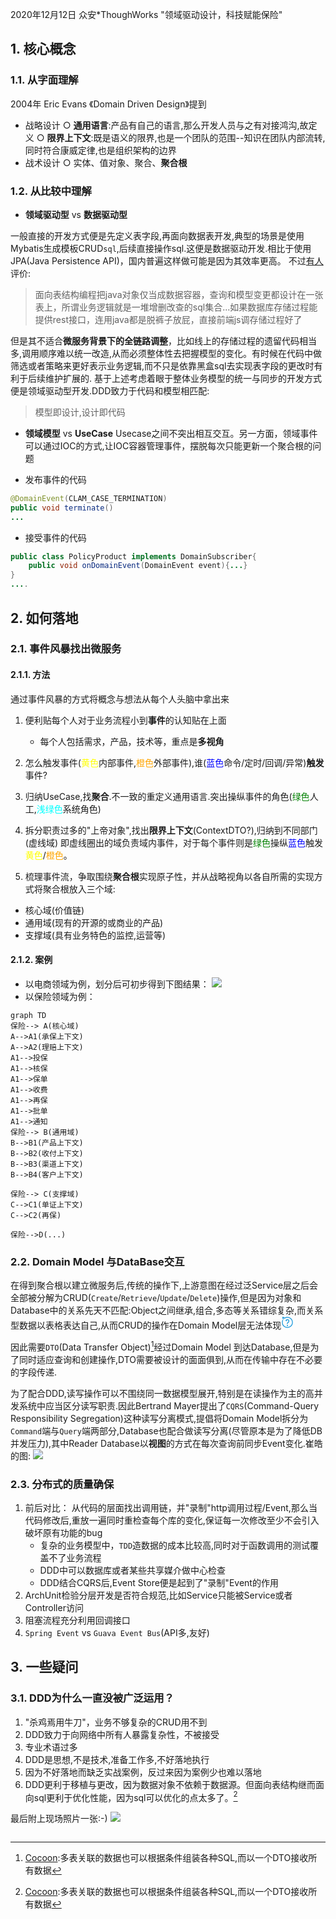 2020年12月12日 众安*ThoughWorks "领域驱动设计，科技赋能保险"
## 1. 核心概念
### 1.1. 从字面理解
2004年 Eric Evans 《Domain Driven Design》提到

- 战略设计
	○ **通用语言**:产品有自己的语言,那么开发人员与之有对接鸿沟,故定义
	○ **限界上下文**:既是语义的限界,也是一个团队的范围--知识在团队内部流转,同时符合康威定律,也是组织架构的边界
- 战术设计
	○ 实体、值对象、聚合、**聚合根**
### 1.2. 从比较中理解
- **领域驱动型** vs **数据驱动型**

一般直接的开发方式便是先定义表字段,再面向数据表开发,典型的场景是使用Mybatis生成模板CRUD`sql`,后续直接操作sql.这便是数据驱动开发.相比于使用JPA(Java Persistence API)，国内普遍这样做可能是因为其效率更高。 不过[有人](https://www.zhihu.com/question/50729231/answer/563844811)评价:
>面向表结构编程把java对象仅当成数据容器，查询和模型变更都设计在一张表上，所谓业务逻辑就是一堆增删改查的sql集合...如果数据库存储过程能提供rest接口，连用java都是脱裤子放屁，直接前端js调存储过程好了

但是其不适合**微服务背景下的全链路调整**，比如线上的存储过程的遗留代码相当多,调用顺序难以统一改造,从而必须整体性去把握模型的变化。有时候在代码中做筛选或者策略来更好表示业务逻辑,而不只是依靠黑盒sql去实现表字段的更改时有利于后续维护扩展的.
基于上述考虑着眼于整体业务模型的统一与同步的开发方式便是领域驱动型开发.DDD致力于代码和模型相匹配:
>模型即设计,设计即代码


- **领域模型** vs **UseCase**
Usecase之间不突出相互交互。另一方面，领域事件可以通过IOC的方式,让IOC容器管理事件，摆脱每次只能更新一个聚合根的问题

- 发布事件的代码
```java
@DomainEvent(CLAM_CASE_TERMINATION)
public void terminate()
...
```
- 接受事件的代码
```java
public class PolicyProduct implements DomainSubscriber{
    public void onDomainEvent(DomainEvent event){...}
}
....
```
## 2. 如何落地
### 2.1. 事件风暴找出微服务
#### 2.1.1. 方法
通过事件风暴的方式将概念与想法从每个人头脑中拿出来

1. 便利贴每个人对于业务流程小到**事件**的认知贴在上面
    - 每个人包括需求，产品，技术等，重点是**多视角**
2. 怎么触发事件(<font color= "yellow">黄色</font>内部事件,<font color= "orange">橙色</font>外部事件),谁(<font color= "blue">蓝色</font>命令/定时/回调/异常)**触发**事件?
3. 归纳UseCase,找**聚合**.不一致的重定义通用语言.突出操纵事件的角色(<font color= "green">绿色</font>人工,<font color= "#00FFFF">浅绿色</font>系统角色)
4. 拆分职责过多的"上帝对象",找出**限界上下文**(ContextDTO?),归纳到不同部门(虚线域)
即虚线圈出的域负责域内事件，对于每个事件则是<font color= "green">绿色</font>操纵<font color= "blue">蓝色</font>触发<font color= "yellow">黄色</font>/<font color= "orange">橙色</font>。

5. 梳理事件流，争取围绕**聚合根**实现原子性，并从战略视角以各自所需的实现方式将聚合根放入三个域:
- 核心域(价值链)
- 通用域(现有的开源的或商业的产品)
- 支撑域(具有业务特色的监控,运营等)
#### 2.1.2. 案例
- 以电商领域为例，划分后可初步得到下图结果：
![](https://gitee.com/istarwyh/images/raw/master/1607862391_20201213195946623_20186.png)
- 以保险领域为例：

```mermaid
graph TD
保险--> A(核心域)
A-->A1(承保上下文)
A-->A2(理赔上下文)
A1-->投保
A1-->核保
A1-->保单
A1-->收费
A1-->再保
A1-->批单
A1-->通知
保险--> B(通用域)
B-->B1(产品上下文)
B-->B2(收付上下文)
B-->B3(渠道上下文)
B-->B4(客户上下文)

保险--> C(支撑域)
C-->C1(单证上下文)
C-->C2(再保)

保险-->D(...)
```

### 2.2. Domain Model 与DataBase交互
在得到聚合根以建立微服务后,传统的操作下,上游意图在经过泛Service层之后会全部被分解为CRUD(`Create`/`Retrieve`/`Update`/`Delete`)操作,但是因为对象和Database中的关系先天不匹配:Object之间继承,组合,多态等关系错综复杂,而关系型数据以表格表达自己,从而CRUD的操作在Domain Model层无法体现<svg t="1613551927172" class="icon" viewBox="0 0 1024 1024" version="1.1" xmlns="http://www.w3.org/2000/svg" p-id="1221" width="20" height="20"><path d="M665.6 374.4c-12.8-57.6-57.6-105.6-118.4-118.4-67.2-16-131.2 9.6-169.6 64-28.8 41.6 0 60.8 16 73.6 6.4 3.2 12.8 9.6 22.4 19.2 12.8 12.8 32 9.6 44.8-3.2 12.8-12.8 9.6-32-3.2-44.8-9.6-6.4-16-12.8-22.4-19.2 22.4-25.6 60.8-38.4 96-28.8 35.2 9.6 60.8 35.2 70.4 70.4 9.6 48-12.8 92.8-54.4 112-41.6 19.2-70.4 57.6-70.4 102.4l0 22.4c0 19.2 12.8 32 32 32 0 0 0 0 0 0 16 0 32-12.8 32-32l0-22.4c0-19.2 12.8-38.4 32-44.8C643.2 528 681.6 451.2 665.6 374.4zM480 729.6c-9.6 9.6-12.8 22.4-12.8 35.2 0 12.8 6.4 25.6 12.8 35.2 9.6 9.6 22.4 12.8 35.2 12.8 12.8 0 25.6-6.4 35.2-12.8 9.6-9.6 12.8-22.4 12.8-35.2 0-12.8-6.4-25.6-12.8-35.2C531.2 710.4 499.2 710.4 480 729.6zM512 67.2c-80 0-160 22.4-227.2 64C246.4 86.4 188.8 64 124.8 64 115.2 64 102.4 70.4 96 80c-6.4 9.6-6.4 22.4 0 32 0 0 32 54.4 41.6 137.6 3.2 16 16 28.8 32 28.8 0 0 3.2 0 3.2 0C192 275.2 204.8 262.4 204.8 243.2 198.4 201.6 188.8 163.2 179.2 137.6 204.8 144 230.4 160 249.6 188.8c0 0 0 0 0 0 0 0 0 0 0 0C252.8 192 252.8 192 252.8 195.2c0 0 3.2 3.2 3.2 3.2 3.2 0 3.2 3.2 6.4 3.2 3.2 0 3.2 3.2 6.4 3.2 3.2 0 3.2 0 6.4 0 3.2 0 3.2 0 6.4 0 3.2 0 3.2 0 6.4-3.2 3.2 0 3.2 0 6.4-3.2 0 0 0 0 0 0 0 0 0 0 0 0 64-44.8 140.8-67.2 217.6-67.2 211.2 0 384 172.8 384 384s-172.8 384-384 384-384-172.8-384-384c0-54.4 9.6-105.6 32-156.8 6.4-16 0-35.2-16-41.6-16-6.4-35.2 0-41.6 16C76.8 390.4 64 451.2 64 515.2c0 246.4 201.6 448 448 448 246.4 0 448-201.6 448-448C960 268.8 758.4 67.2 512 67.2z" p-id="1222" fill="#1296db"></path></svg>

因此需要`DTO`(Data Transfer Object)[^DTO]经过Domain Model 到达Database,但是为了同时适应查询和创建操作,DTO需要被设计的面面俱到,从而在传输中存在不必要的字段传递.
[^DTO]:[Cocoon](https://www.zhihu.com/question/348496459):多表关联的数据也可以根据条件组装各种SQL,而以一个DTO接收所有数据

为了配合DDD,读写操作可以不围绕同一数据模型展开,特别是在读操作为主的高并发系统中应当区分读写职责.因此Bertrand Mayer提出了`CQRS`(Command-Query Responsibility Segregation)这种读写分离模式,提倡将Domain Model拆分为`Command`端与`Query`端两部分,Database也配合做读写分离(尽管原本是为了降低DB并发压力),其中Reader Database以**视图**的方式在每次查询前同步Event变化.崔皓的图:
![](https://gitee.com/istarwyh/images/raw/master/1615351340_20210218180825092_27012.png)
### 2.3. 分布式的质量确保
1. 前后对比：
从代码的层面找出调用链，并"录制"http调用过程/Event,那么当代码修改后,重放一遍同时重检查每个库的变化,保证每一次修改至少不会引入破坏原有功能的bug
    - 复杂的业务模型中，`TDD`造数据的成本比较高,同时对于函数调用的测试覆盖不了业务流程
    - DDD中可以数据库或者某些共享媒介做中心检查
    - DDD结合CQRS后,Event Store便是起到了"录制"Event的作用
2. ArchUnit检验分层开发是否符合规范,比如Service只能被Service或者Controller访问
3. 阻塞流程充分利用回调接口
4. `Spring Event` vs `Guava Event Bus`(API多,友好)
## 3. 一些疑问
### 3.1. DDD为什么一直没被广泛运用？

1. "杀鸡焉用牛刀"，业务不够复杂的CRUD用不到
2. DDD致力于向网络中所有人暴露复杂性，不被接受
3. 专业术语过多
2. DDD是思想,不是技术,准备工作多,不好落地执行
4. 因为不好落地而缺乏实战案例，反过来因为案例少也难以落地
5. DDD更利于移植与更改，因为数据对象不依赖于数据源。但面向表结构继而面向sql更利于优化性能，因为sql可以优化的点太多了。[^DTO]

最后附上现场照片一张:-)
![](https://gitee.com/istarwyh/images/raw/master/1607862394_20201213202516502_19401.png)



<style type="text/css">
 .gg-danger {
 box-sizing: border-box;
 position: absolute;
 display: block;
 transform: scale(var(--ggs,1));
 width: 20px;
 height: 20px;
 border: 2px solid;
 border-radius: 40px;
 align-items: center;
 white-space:nowrap;
}
.gg-danger::after,.gg-danger::before {
 content: "";
 display: block;
 box-sizing: border-box;
 position: absolute;
 border-radius: 3px;
 width: 2px;
 background: currentColor;
 left: 7px
}
.gg-danger::after {
 top: 2px;
 height: 8px
}

.gg-danger::before {
 height: 2px;
 bottom: 2px
}
</style>

~~~~